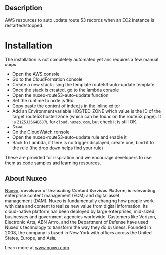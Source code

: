 ## Description

AWS resources to auto update route 53 records when an EC2 instance is restarted/stopped.

# Installation
The installation is not completely automated yet and requires a few manual steps

- Open the AWS console
- Go to the CloudFormation console
- Create a new stack using the template route53-auto-update.template
- Once the stack is created, go to the lambda console
- Open the nuxeo-route53-auto-update function
- Set the runtime to node.js 16x
- Copy paste the content of index.js in the inline editor
- Add an Environment variable HOSTED_ZONE which value is the ID of the target route53 hosted zone (which can be found on the route53 page). It is `Z1Z5JJ6G4B6J7L` for `cloud.nuxeo.com`, but check it is still OK.
- Save
- Go the CloudWatch console
- Open the nuxeo-route53-auto-update rule and enable it
- Back to Lambda, if there is no trigger displayed, create one, bind it to the rule (the drop down helps find your rule)

These are provided for inspiration and we encourage developers to use them as code samples and learning resources.

## About Nuxeo
[Nuxeo](www.nuxeo.com), developer of the leading Content Services Platform, is reinventing enterprise content management (ECM) and digital asset management (DAM). Nuxeo is fundamentally changing how people work with data and content to realize new value from digital information. Its cloud-native platform has been deployed by large enterprises, mid-sized businesses and government agencies worldwide. Customers like Verizon, Electronic Arts, ABN Amro, and the Department of Defense have used Nuxeo's technology to transform the way they do business. Founded in 2008, the company is based in New York with offices across the United States, Europe, and Asia.

Learn more at www.nuxeo.com.
